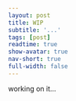 ```yaml
---
layout: post
title: WIP
subtitle: '...'
tags: [post]
readtime: true
show-avatar: true
nav-short: true
full-width: false
---
```



working on it...